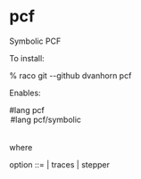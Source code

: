 pcf
===

Symbolic PCF

To install:

   % raco git --github dvanhorn pcf

Enables:

#lang pcf <option>
#lang pcf/symbolic <option>

where

option ::=
        | traces
        | stepper
